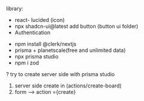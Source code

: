 library:
- react- lucided (icon)
- npx shadcn-ui@latest add button (button ui folder)
- Authentication
 + npm install @clerk/nextjs
 + prisma + planetscale(free and unlimited  data)
 + npx prisma studio
 + npm i zod

? try to create server side with prisma studio
1. server side create in (actions/create-board)
2. form --> action ={create}

